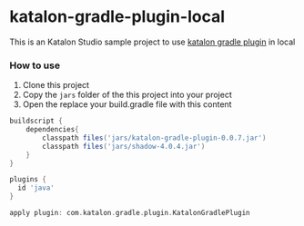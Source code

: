 # katalon-gradle-plugin-local
This is an Katalon Studio sample project to use [katalon gradle plugin](https://github.com/katalon-studio/katalon-gradle-plugin) in local

### How to use

1. Clone this project
2. Copy the `jars` folder of the this project into your project
3. Open the replace your build.gradle file with this content

```groovy
buildscript {
    dependencies{
        classpath files('jars/katalon-gradle-plugin-0.0.7.jar')
        classpath files('jars/shadow-4.0.4.jar')
    }
}

plugins {
  id 'java'
}

apply plugin: com.katalon.gradle.plugin.KatalonGradlePlugin
``` 